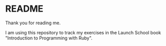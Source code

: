 # README #

Thank you for reading me.

I am using this repository to track my exercises in the Launch School book "Introduction
to Programming with Ruby".

